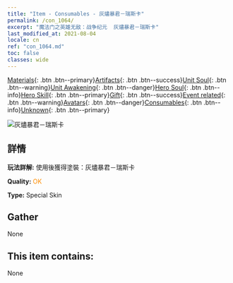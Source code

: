 ```yaml
---
title: "Item - Consumables - 灰燼暴君－瑞斯卡"
permalink: /con_1064/
excerpt: "魔法门之英雄无敌：战争纪元  灰燼暴君－瑞斯卡"
last_modified_at: 2021-08-04
locale: cn
ref: "con_1064.md"
toc: false
classes: wide
---
```

 [Materials](/ItemsCN/){: .btn .btn--primary}[Artifacts](/ItemsCN/Artifacts/){: .btn .btn--success}[Unit Soul](/ItemsCN/UnitSoul/){: .btn .btn--warning}[Unit Awakening](/ItemsCN/UnitAwakening/){: .btn .btn--danger}[Hero Soul](/ItemsCN/HeroSoul/){: .btn .btn--info}[Hero Skill](/ItemsCN/HeroSkill/){: .btn .btn--primary}[Gift](/ItemsCN/Gift/){: .btn .btn--success}[Event related](/ItemsCN/Events/){: .btn .btn--warning}[Avatars](/ItemsCN/Avatars/){: .btn .btn--danger}[Consumables](/ItemsCN/Consumables/){: .btn .btn--info}[Unknown](/ItemsCN/Unknown/){: .btn .btn--primary}

 ![灰燼暴君－瑞斯卡](/images/h/h_Rashka3.jpg)

## 詳情
 **玩法詳解:** 使用後獲得塗裝：灰燼暴君－瑞斯卡

 **Quality:** <span style="color: #FF8C00">OK</span>

 **Type:** Special Skin

## Gather

  None

## This item contains:

  None

